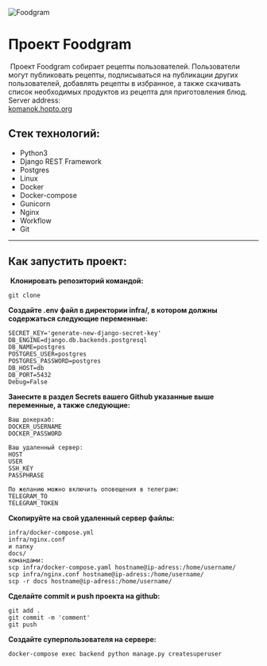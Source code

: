 ![Foodgram](https://github.com/Komanok-dev/foodgram-project-react/actions/workflows/foodgram_workflow.yml/badge.svg)
# Проект Foodgram
​
Проект Foodgram собирает рецепты пользователей. Пользователи могут публиковать рецепты, подписываться на публикации других пользователей, добавлять рецепты в избранное, а также скачивать список необходимых продуктов из рецепта для приготовления блюд.
​
Server address:  
[komanok.hopto.org](http://komanok.hopto.org/)

## Стек технологий: 
* Python3
* Django REST Framework
* Postgres
* Linux
* Docker
* Docker-compose
* Gunicorn
* Nginx
* Workflow
* Git
---

## Как запустить проект: 
​
**Клонировать репозиторий командой:**
```
git clone
```

**Создайте .env файл в директории infra/, в котором должны содержаться следующие переменные:**
```
SECRET_KEY='generate-new-django-secret-key'
DB_ENGINE=django.db.backends.postgresql
DB_NAME=postgres
POSTGRES_USER=postgres
POSTGRES_PASSWORD=postgres
DB_HOST=db
DB_PORT=5432
Debug=False
```

**Занесите в раздел Secrets вашего Github указанные выше переменные, а также следующие:**
```
Ваш докерхаб:
DOCKER_USERNAME
DOCKER_PASSWORD

Ваш удаленный сервер:
HOST
USER
SSH_KEY
PASSPHRASE

По желанию можно включить оповещения в телеграм:
TELEGRAM_TO
TELEGRAM_TOKEN
```

**Cкопируйте на свой удаленный сервер файлы:**
```
infra/docker-compose.yml
infra/nginx.conf
и папку
docs/
командами:
scp infra/docker-compose.yaml hostname@ip-adress:/home/username/
scp infra/nginx.conf hostname@ip-adress:/home/username/
scp -r docs hostname@ip-adress:/home/username/
```

**Сделайте commit и push проекта на github:**
```
git add .
git commit -m 'comment'
git push
```

**Cоздайте суперпользователя на сервере:**
```
docker-compose exec backend python manage.py createsuperuser
```
